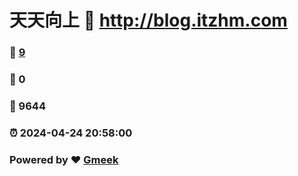 # 天天向上 :link: http://blog.itzhm.com 
### :page_facing_up: [9](http://blog.itzhm.com/tag.html) 
### :speech_balloon: 0 
### :hibiscus: 9644 
### :alarm_clock: 2024-04-24 20:58:00 
### Powered by :heart: [Gmeek](https://github.com/Meekdai/Gmeek)
